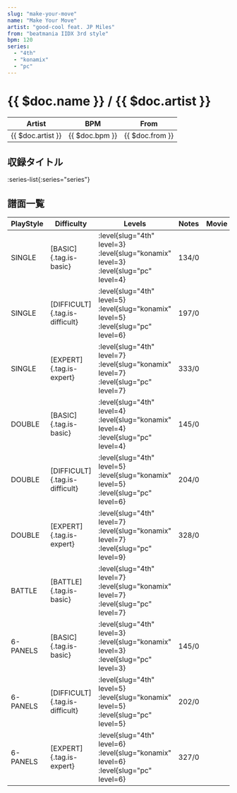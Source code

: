 ```yaml
---
slug: "make-your-move"
name: "Make Your Move"
artist: "good-cool feat. JP Miles"
from: "beatmania IIDX 3rd style"
bpm: 120
series:
  - "4th"
  - "konamix"
  - "pc"
---
```


# {{ $doc.name }} / {{ $doc.artist }}

|Artist|BPM|From|
|------|---|----|
|{{ $doc.artist }}|{{ $doc.bpm }}|{{ $doc.from }}|

## 収録タイトル

:series-list{:series="series"}

## 譜面一覧

|PlayStyle|Difficulty|Levels|Notes|Movie|
|---------|----------|------|-----|-----|
|SINGLE|[BASIC]{.tag.is-basic}|<div class="field is-grouped is-grouped-multiline"> :level{slug="4th" level=3} :level{slug="konamix" level=3} :level{slug="pc" level=4}</div>|134/0||
|SINGLE|[DIFFICULT]{.tag.is-difficult}|<div class="field is-grouped is-grouped-multiline"> :level{slug="4th" level=5} :level{slug="konamix" level=5} :level{slug="pc" level=6}</div>|197/0||
|SINGLE|[EXPERT]{.tag.is-expert}|<div class="field is-grouped is-grouped-multiline"> :level{slug="4th" level=7} :level{slug="konamix" level=7} :level{slug="pc" level=7}</div>|333/0||
|DOUBLE|[BASIC]{.tag.is-basic}|<div class="field is-grouped is-grouped-multiline"> :level{slug="4th" level=4} :level{slug="konamix" level=4} :level{slug="pc" level=4}</div>|145/0||
|DOUBLE|[DIFFICULT]{.tag.is-difficult}|<div class="field is-grouped is-grouped-multiline"> :level{slug="4th" level=5} :level{slug="konamix" level=5} :level{slug="pc" level=6}</div>|204/0||
|DOUBLE|[EXPERT]{.tag.is-expert}|<div class="field is-grouped is-grouped-multiline"> :level{slug="4th" level=7} :level{slug="konamix" level=7} :level{slug="pc" level=9}</div>|328/0||
|BATTLE|[BATTLE]{.tag.is-basic}|<div class="field is-grouped is-grouped-multiline"> :level{slug="4th" level=7} :level{slug="konamix" level=7} :level{slug="pc" level=7}</div>|||
|6-PANELS|[BASIC]{.tag.is-basic}|<div class="field is-grouped is-grouped-multiline"> :level{slug="4th" level=3} :level{slug="konamix" level=3} :level{slug="pc" level=3}</div>|145/0||
|6-PANELS|[DIFFICULT]{.tag.is-difficult}|<div class="field is-grouped is-grouped-multiline"> :level{slug="4th" level=5} :level{slug="konamix" level=5} :level{slug="pc" level=5}</div>|202/0||
|6-PANELS|[EXPERT]{.tag.is-expert}|<div class="field is-grouped is-grouped-multiline"> :level{slug="4th" level=6} :level{slug="konamix" level=6} :level{slug="pc" level=6}</div>|327/0||
